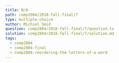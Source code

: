 ```yaml
---
title: N/A
path: comp2804/2018-fall-final/7
type: multiple-choice
author: Michiel Smid
question: comp2804/2018-fall-final/7/question.ts
solution: comp2804/2018-fall-final/7/solution.md
tags:
  - comp2804
  - comp2804-final
  - comp2804-reordering-the-letters-of-a-word
---
```

